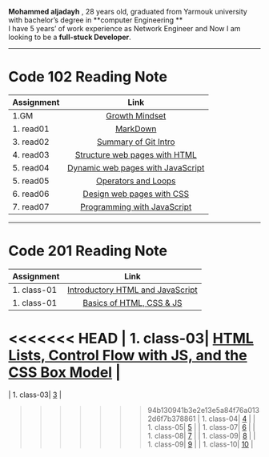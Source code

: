 **Mohammed aljadayh** , 28 years old,  graduated from Yarmouk university with bachelor’s degree in **computer Engineering **    
I have 5 years’ of  work experience as Network Engineer and Now I am looking to be a **full-stuck Developer**.
 


--------------------------------------

# Code 102 Reading Note
 | Assignment | **Link**|
| :---        |    :----:   |
| 1.GM|[Growth Mindset](https://mohammadaljadayh.github.io/reading-notes/102/GrowthMindset)      |
| 1. read01| [MarkDown](https://mohammadaljadayh.github.io/reading-notes/102/read01)   |
| 3. read02| [Summary of Git Intro](https://mohammadaljadayh.github.io/reading-notes/102/read02)    |
| 4. read03| [Structure web pages with HTML](https://mohammadaljadayh.github.io/reading-notes/102/read03)    |
| 5. read04| [Dynamic web pages with JavaScript](https://mohammadaljadayh.github.io/reading-notes/102/read04)    |
| 5. read05| [Operators and Loops](https://mohammadaljadayh.github.io/reading-notes/102/read05)    |
| 6. read06| [ Design web pages with CSS](https://mohammadaljadayh.github.io/reading-notes/102/read06)    |
| 7. read07| [  Programming with JavaScript](https://mohammadaljadayh.github.io/reading-notes/102/read07)  |

---------------------------------------
# Code 201 Reading Note 

 | Assignment | **Link**|
| :---        |    :----:   |
| 1. class-01| [Introductory HTML and JavaScript](https://mohammadaljadayh.github.io/reading-notes/201/read01)   |
| 1. class-01| [Basics of HTML, CSS & JS](https://mohammadaljadayh.github.io/reading-notes/201/read02)   |
<<<<<<< HEAD
| 1. class-03| [HTML Lists, Control Flow with JS, and the CSS Box Model](https://mohammadaljadayh.github.io/reading-notes/201/read03)   |
=======
| 1. class-03| [3](https://mohammadaljadayh.github.io/reading-notes/201/read03)   |
>>>>>>> 94b130941b3e2e13e5a84f76a0132d6f7b378861
| 1. class-04| [4](https://mohammadaljadayh.github.io/reading-notes/201/read04)   |
| 1. class-05| [5](https://mohammadaljadayh.github.io/reading-notes/201/read05)   |
| 1. class-07| [6](https://mohammadaljadayh.github.io/reading-notes/201/read06)   |
| 1. class-08| [7](https://mohammadaljadayh.github.io/reading-notes/201/read07)   |
| 1. class-09| [8](https://mohammadaljadayh.github.io/reading-notes/201/read08)   |
| 1. class-09| [9](https://mohammadaljadayh.github.io/reading-notes/201/read09)   |
| 1. class-10| [10](https://mohammadaljadayh.github.io/reading-notes/201/read10)   |


